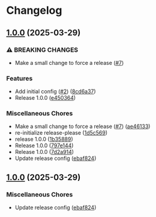 # Changelog

## [1.0.0](https://github.com/jszymanowski/biomejs-config/compare/v1.0.0...v1.0.0) (2025-03-29)


### ⚠ BREAKING CHANGES

* Make a small change to force a release ([#7](https://github.com/jszymanowski/biomejs-config/issues/7))

### Features

* Add initial config ([#2](https://github.com/jszymanowski/biomejs-config/issues/2)) ([8cd6a37](https://github.com/jszymanowski/biomejs-config/commit/8cd6a370e37515994ee8c2b89807e760f304896f))
* Release 1.0.0 ([e450364](https://github.com/jszymanowski/biomejs-config/commit/e4503646768a78e1dde49c165a2ebfdcbe08b28b))


### Miscellaneous Chores

* Make a small change to force a release ([#7](https://github.com/jszymanowski/biomejs-config/issues/7)) ([ae46133](https://github.com/jszymanowski/biomejs-config/commit/ae46133b924b7a852e3c43308ae3b8d77f13f759))
* re-initialize release-please ([1d5c569](https://github.com/jszymanowski/biomejs-config/commit/1d5c5695564bf6cc23ee1d59b0f13c55c5fe8cfb))
* release 1.0.0 ([1b35889](https://github.com/jszymanowski/biomejs-config/commit/1b3588957d3c83f361f42f28c5a1a82dd8fb7650))
* Release 1.0.0 ([797e144](https://github.com/jszymanowski/biomejs-config/commit/797e144c619fc1c9e5b64eba19dc8d0d52f2b67c))
* Release 1.0.0 ([7d2a914](https://github.com/jszymanowski/biomejs-config/commit/7d2a9149c9adae2d7d8a94a81a8879e145b6bb4f))
* Update release config ([ebaf824](https://github.com/jszymanowski/biomejs-config/commit/ebaf824aaea67a42880d4314fc2b61d8163276ed))

## [1.0.0](https://github.com/jszymanowski/biomejs-config/compare/v1.0.0...v1.0.0) (2025-03-29)


### Miscellaneous Chores

* Update release config ([ebaf824](https://github.com/jszymanowski/biomejs-config/commit/ebaf824aaea67a42880d4314fc2b61d8163276ed))
